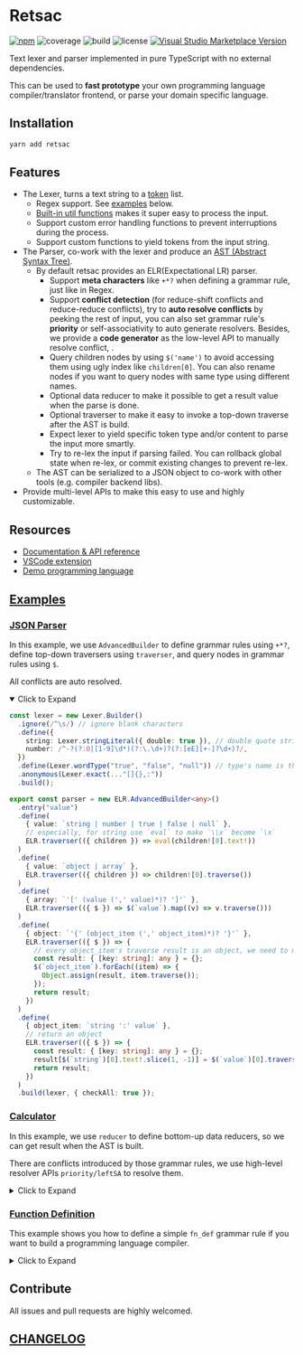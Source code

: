 # Retsac

[![npm](https://img.shields.io/npm/v/retsac?style=flat-square)](https://www.npmjs.com/package/retsac)
![coverage](https://img.shields.io/codecov/c/github/DiscreteTom/retsac?style=flat-square)
![build](https://img.shields.io/github/actions/workflow/status/DiscreteTom/retsac/publish.yml?style=flat-square)
![license](https://img.shields.io/github/license/DiscreteTom/retsac?style=flat-square)
[![Visual Studio Marketplace Version](https://img.shields.io/visual-studio-marketplace/v/DiscreteTom.vscode-retsac?label=VSCode%20extension&style=flat-square)](https://marketplace.visualstudio.com/items?itemName=DiscreteTom.vscode-retsac)

Text lexer and parser implemented in pure TypeScript with no external dependencies.

This can be used to **fast prototype** your own programming language compiler/translator frontend, or parse your domain specific language.

## Installation

```bash
yarn add retsac
```

## Features

- The Lexer, turns a text string to a [token](https://github.com/DiscreteTom/retsac/blob/main/src/lexer/model.ts) list.
  - Regex support. See [examples](https://github.com/DiscreteTom/retsac#examples) below.
  - [Built-in util functions](https://github.com/DiscreteTom/retsac/blob/main/src/lexer/utils.ts) makes it super easy to process the input.
  - Support custom error handling functions to prevent interruptions during the process.
  - Support custom functions to yield tokens from the input string.
- The Parser, co-work with the lexer and produce an [AST (Abstract Syntax Tree)](https://github.com/DiscreteTom/retsac/blob/main/src/parser/ast.ts).
  - By default retsac provides an ELR(Expectational LR) parser.
    - Support **meta characters** like `+*?` when defining a grammar rule, just like in Regex.
    - Support **conflict detection** (for reduce-shift conflicts and reduce-reduce conflicts), try to **auto resolve conflicts** by peeking the rest of input, you can also set grammar rule's **priority** or self-associativity to auto generate resolvers. Besides, we provide a **code generator** as the low-level API to manually resolve conflict, .
    - Query children nodes by using `$('name')` to avoid accessing them using ugly index like `children[0]`. You can also rename nodes if you want to query nodes with same type using different names.
    - Optional data reducer to make it possible to get a result value when the parse is done.
    - Optional traverser to make it easy to invoke a top-down traverse after the AST is build.
    - Expect lexer to yield specific token type and/or content to parse the input more smartly.
    - Try to re-lex the input if parsing failed. You can rollback global state when re-lex, or commit existing changes to prevent re-lex.
  - The AST can be serialized to a JSON object to co-work with other tools (e.g. compiler backend libs).
- Provide multi-level APIs to make this easy to use and highly customizable.

## Resources

- [Documentation & API reference](https://discretetom.github.io/retsac/)
- [VSCode extension](https://github.com/DiscreteTom/vscode-retsac)
- [Demo programming language](https://github.com/DiscreteTom/dt0)

## [Examples](https://github.com/DiscreteTom/retsac/tree/main/example)

### [JSON Parser](https://github.com/DiscreteTom/retsac/blob/main/example/json/json.ts)

In this example, we use `AdvancedBuilder` to define grammar rules using `+*?`, define top-down traversers using `traverser`, and query nodes in grammar rules using `$`.

All conflicts are auto resolved.

<details open><summary>Click to Expand</summary>

```ts
const lexer = new Lexer.Builder()
  .ignore(/^\s/) // ignore blank characters
  .define({
    string: Lexer.stringLiteral({ double: true }), // double quote string literal
    number: /^-?(?:0|[1-9]\d*)(?:\.\d+)?(?:[eE][+-]?\d+)?/,
  })
  .define(Lexer.wordType("true", "false", "null")) // type's name is the literal value
  .anonymous(Lexer.exact(..."[]{},:"))
  .build();

export const parser = new ELR.AdvancedBuilder<any>()
  .entry("value")
  .define(
    { value: `string | number | true | false | null` },
    // especially, for string use `eval` to make `\\x` become `\x`
    ELR.traverser(({ children }) => eval(children![0].text!))
  )
  .define(
    { value: `object | array` },
    ELR.traverser(({ children }) => children![0].traverse())
  )
  .define(
    { array: `'[' (value (',' value)*)? ']'` },
    ELR.traverser(({ $ }) => $(`value`).map((v) => v.traverse()))
  )
  .define(
    { object: `'{' (object_item (',' object_item)*)? '}'` },
    ELR.traverser(({ $ }) => {
      // every object_item's traverse result is an object, we need to merge them
      const result: { [key: string]: any } = {};
      $(`object_item`).forEach((item) => {
        Object.assign(result, item.traverse());
      });
      return result;
    })
  )
  .define(
    { object_item: `string ':' value` },
    // return an object
    ELR.traverser(({ $ }) => {
      const result: { [key: string]: any } = {};
      result[$(`string`)[0].text!.slice(1, -1)] = $(`value`)[0].traverse();
      return result;
    })
  )
  .build(lexer, { checkAll: true });
```

</details>

### [Calculator](https://github.com/DiscreteTom/retsac/blob/main/example/calculator/core.ts)

In this example, we use `reducer` to define bottom-up data reducers, so we can get result when the AST is built.

There are conflicts introduced by those grammar rules, we use high-level resolver APIs `priority/leftSA` to resolve them.

<details><summary>Click to Expand</summary>

```ts
const lexer = new Lexer.Builder()
  .ignore(/^\s/) // ignore blank characters
  .define({
    number: /^[0-9]+(?:\.[0-9]+)?/,
  })
  .anonymous(Lexer.exact(..."+-*/()"))
  .build();

export const parser = new ELR.ParserBuilder<number>()
  .entry("exp")
  .define(
    { exp: "number" },
    ELR.reducer(({ matched }) => Number(matched[0].text))
  )
  .define(
    { exp: `'-' exp` },
    ELR.reducer<number>(({ values }) => -values[1]!)
  )
  .define(
    { exp: `'(' exp ')'` },
    ELR.reducer(({ values }) => values[1])
  )
  .define(
    { exp: `exp '+' exp` },
    ELR.reducer<number>(({ values }) => values[0]! + values[2]!)
  )
  .define(
    { exp: `exp '-' exp` },
    ELR.reducer<number>(({ values }) => values[0]! - values[2]!)
  )
  .define(
    { exp: `exp '*' exp` },
    ELR.reducer<number>(({ values }) => values[0]! * values[2]!)
  )
  .define(
    { exp: `exp '/' exp` },
    ELR.reducer<number>(({ values }) => values[0]! / values[2]!)
  )
  .priority(
    { exp: `'-' exp` }, // highest priority
    [{ exp: `exp '*' exp` }, { exp: `exp '/' exp` }],
    [{ exp: `exp '+' exp` }, { exp: `exp '-' exp` }] // lowest priority
  )
  .leftSA(
    // left-self-associative, e.g. 1 - 2 - 3 = (1 - 2) - 3 instead of 1 - (2 - 3)
    { exp: `exp '*' exp` },
    { exp: `exp '/' exp` },
    { exp: `exp '+' exp` },
    { exp: `exp '-' exp` }
  )
  .build(lexer, { checkAll: true });
```

</details>

### [Function Definition](https://github.com/DiscreteTom/retsac/blob/main/example/advanced-builder/advanced-builder.ts)

This example shows you how to define a simple `fn_def` grammar rule if you want to build a programming language compiler.

<details><summary>Click to Expand</summary>

```ts
const lexer = new Lexer.Builder()
  .ignore(/^\s/) // ignore blank chars
  .define(Lexer.wordType("pub", "fn", "return", "let")) // keywords
  .define({
    integer: /^([1-9][0-9]*|0)/,
    identifier: /^[a-zA-Z_]\w*/,
  })
  .anonymous(Lexer.exact(..."+-*/():{};=,")) // single char operator
  .build();

export const parser = new ELR.AdvancedBuilder()
  .define({
    // use `@` to rename a node, this is effective only when using `$` to query nodes
    fn_def: `
      pub fn identifier@funcName '(' (param (',' param)*)? ')' ':' identifier@retType '{'
        stmt*
      '}'
    `,
  })
  .define({ param: `identifier ':' identifier` })
  .define({ stmt: `assign_stmt | ret_stmt` }, ELR.commit()) // commit to prevent re-lex, optimize performance
  .define({ assign_stmt: `let identifier ':' identifier '=' exp ';'` })
  .define({ ret_stmt: `return exp ';'` })
  .define({ exp: `integer | identifier` })
  .define({ exp: `exp '+' exp` })
  .entry("fn_def")
  .leftSA({ exp: `exp '+' exp` })
  .build(lexer, { generateResolvers: "builder", checkAll: true });
```

</details>

## Contribute

All issues and pull requests are highly welcomed.

## [CHANGELOG](https://github.com/DiscreteTom/retsac/blob/main/CHANGELOG.md)

